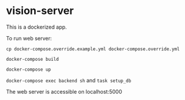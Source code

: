 # vision-server

This is a dockerized app.

To run web server:

`cp docker-compose.override.example.yml docker-compose.override.yml`

`docker-compose build`

`docker-compose up`

`docker-compose exec backend sh` and `task setup_db`

The web server is accessible on localhost:5000

